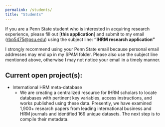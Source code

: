 ```yaml
---
permalink: /students/
title: "Students"
---
```


If you are a Penn State student who is interested in acquiring research experience, please fill out [**this application**] and submit to my email (rbp5475@psu.edu) using the subject line: **“IHRM research application”**

I strongly recommend using your Penn State email because personal email addresses may end up in my SPAM folder. Please also use the subject line mentioned above, otherwise I may not notice your email in a timely manner.


## Current open project(s):
  - International HRM meta-database
    - We are creating a centralized resource for IHRM scholars to locate databases with pertinent key variables, access instructions, and works published using these data. Presently, we have examined 1,900+ research papers from leading international business and HRM journals and identified 169 unique datasets. The next step is to compile their metadata.
